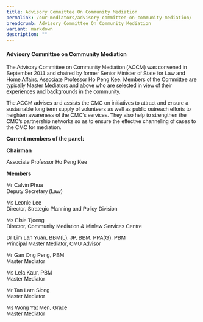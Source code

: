 ```yaml
---
title: Advisory Committee On Community Mediation
permalink: /our-mediators/advisory-committee-on-community-mediation/
breadcrumb: Advisory Committee On Community Mediation
variant: markdown
description: ""
---
```

#### Advisory Committee on Community Mediation

<p style="font-family:arial;">The Advisory Committee on Community Mediation (ACCM) was convened in September 2011 and chaired by former Senior Minister of State for Law and Home Affairs, Associate Professor Ho Peng Kee. Members of the Committee are typically Master Mediators and above who are selected in view of their experiences and backgrounds in the community.


</p><p style="font-family:arial;">The ACCM advises and assists the CMC on initiatives to attract and ensure a sustainable long term supply of volunteers as well as public outreach efforts to heighten awareness of the CMC's services. They also help to strengthen the CMC's partnership networks so as to ensure the effective channeling of cases to the CMC for mediation.


</p><p style="font-family:arial;"><strong>Current members of the panel:</strong>


**Chairman**

</p><p style="font-family:arial;">Associate Professor Ho Peng Kee


**Members**   

</p><p style="font-family:arial;">Mr Calvin Phua<br>
Deputy Secretary (Law)

</p><p style="font-family:arial;">Ms Leonie Lee<br>
Director, Strategic Planning and Policy Division

</p><p style="font-family:arial;">Ms Elsie Tjoeng<br>
Director, Community Mediation &amp; Minlaw Services Centre

</p><p style="font-family:arial;">Dr Lim Lan Yuan, BBM(L), JP, BBM, PPA(G), PBM<br>
Principal Master Mediator, CMU Advisor

</p><p style="font-family:arial;">Mr Gan Ong Peng, PBM<br>
Master Mediator

</p><p style="font-family:arial;">Ms Lela Kaur, PBM<br>
Master Mediator

</p><p style="font-family:arial;">Mr Tan Lam Siong<br>
Master Mediator

</p><p style="font-family:arial;">Ms Wong Yat Men, Grace<br>
Master Mediator</p>